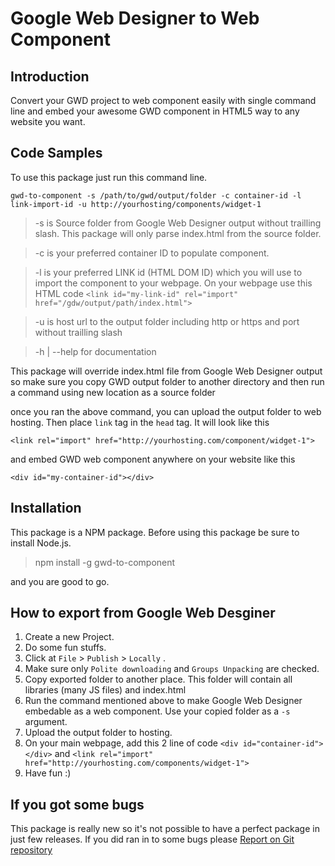 # Google Web Designer to Web Component

## Introduction

Convert your GWD project to web component easily with single command line and embed your awesome GWD component in HTML5 way  to any website you want.

## Code Samples

To use this package just run this command line.

`gwd-to-component -s /path/to/gwd/output/folder -c container-id -l link-import-id -u http://yourhosting/components/widget-1`

> -s is Source folder from Google Web Designer output without trailling slash. This package will only parse index.html from the source folder.

> -c is your preferred container ID to populate component.

> -l is your preferred LINK id (HTML DOM ID) which you will use to import the component to your webpage. On your webpage use this HTML code `<link id="my-link-id" rel="import" href="/gdw/output/path/index.html">`

> -u is host url to the output folder including http or https and port without trailling slash

> -h | --help for documentation

This package will override index.html file from Google Web Designer output so make sure you copy GWD output folder
to another directory and then run a command using new location as a source folder

once you ran the above command, you can upload the output folder to web hosting. Then place `link` tag in the `head` tag. It will look like this

`<link rel="import" href="http://yourhosting.com/component/widget-1">`

and embed GWD web component anywhere on your website like this

`<div id="my-container-id"></div>`

## Installation

This package is a NPM package. Before using this package be sure to install Node.js. 

> npm install -g gwd-to-component

and you are good to go.

## How to export from Google Web Desginer

1. Create a new Project.
2. Do some fun stuffs.
3. Click at `File` > `Publish` > `Locally` .
4. Make sure only `Polite downloading` and `Groups Unpacking` are checked.
5. Copy exported folder to another place. This folder will contain all libraries (many JS files) and index.html
6. Run the command mentioned above to make Google Web Designer embedable as a web component. Use your copied folder as a `-s` argument.
7. Upload the output folder to hosting.
8. On your main webpage, add this 2 line of code `<div id="container-id"></div>` and `<link rel="import" href="http://yourhosting.com/components/widget-1">`
9. Have fun :)

## If you got some bugs
This package is really new so it's not possible to have a perfect package in just few releases. If you did ran in to some bugs please [Report on Git repository](https://github.com/aptarmy/gwd-to-component/issues)